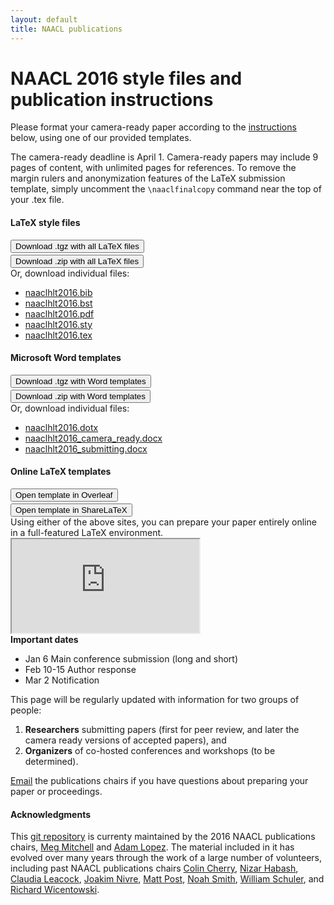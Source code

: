 ```yaml
---
layout: default
title: NAACL publications 
---
```


NAACL 2016 style files and publication instructions
===================================================

Please format your camera-ready paper according to the <a href="assets/files/naaclhlt2016-latex/naaclhlt2016.pdf" download>instructions</a> below, using
one of our provided templates.

<div class="alert alert-info">
  The camera-ready deadline is April 1. Camera-ready papers may include 9 pages
  of content, with unlimited pages for references. To remove the margin rulers and anonymization
  features of the LaTeX submission template, simply uncomment the <code>\naaclfinalcopy</code>
  command near the top of your .tex file.
</div>

<div class="panel panel-default col-lg-12">
  <div class="col-lg-4">
    <h4>LaTeX style files</h4>
    <a href="assets/files/naaclhlt2016-latex.tgz">
      <button type="button" class="btn btn-primary">Download .tgz with all LaTeX files</button>
    </a><br/>
    <div class="col-xs-12" style="height:3px;"></div>
    <a href="assets/files/naaclhlt2016-latex.zip">
      <button type="button" class="btn btn-primary">Download .zip with all LaTeX files</button>
    </a>
    <div>Or, download individual files:</div>
    <ul>
      <li> <a href="assets/files/naaclhlt2016-latex/naaclhlt2016.bib" download>naaclhlt2016.bib</a> </li>
      <li> <a href="assets/files/naaclhlt2016-latex/naaclhlt2016.bst" download>naaclhlt2016.bst</a> </li>
      <li> <a href="assets/files/naaclhlt2016-latex/naaclhlt2016.pdf" download>naaclhlt2016.pdf</a> </li>
      <li> <a href="assets/files/naaclhlt2016-latex/naaclhlt2016.sty" download>naaclhlt2016.sty</a> </li>
      <li> <a href="assets/files/naaclhlt2016-latex/naaclhlt2016.tex" download>naaclhlt2016.tex</a> </li>
    </ul>
  </div>
  
  <div class="col-lg-4">
    <h4>Microsoft Word templates</h4>
    <div>
      <a href="assets/files/naaclhlt2016-word.tgz">
        <button type="button" class="btn btn-warning">Download .tgz with Word templates</button>
      </a>
    </div>
    <div class="col-xs-12" style="height:3px;"></div>
    <div>
      <a href="assets/files/naaclhlt2016-word.zip">
        <button type="button" class="btn btn-warning">Download .zip with Word templates</button>
      </a>
    </div>
    <div>Or, download individual files:</div>
    <ul>
      <li> <a href="assets/files/naaclhlt2016-word/naaclhlt2016.dotx" download>naaclhlt2016.dotx</a> </li>
      <li> <a href="assets/files/naaclhlt2016-word/naaclhlt2016_camera_ready.docx" download>naaclhlt2016_camera_ready.docx</a> </li>
      <li> <a href="assets/files/naaclhlt2016-word/naaclhlt2016_submitting.docx" download>naaclhlt2016_submitting.docx</a> </li>
    </ul>
  </div>
  
  <div class="col-lg-4">
    <h4>Online LaTeX templates</h4>
    <a href="https://www.overleaf.com/latex/templates/template-for-naacl-hlt-2016-paper/pqmwqxwxvcwc#.Vh0brBNVhBc">
      <button type="button" class="btn btn-success">Open template in Overleaf</button>
    </a><br/>
    <div class="col-xs-12" style="height:3px;"></div>
    <a href="https://www.sharelatex.com/templates/561d18fc0a4973e35abe0d75">
      <button type="button" class="btn btn-success">Open template in ShareLaTeX</button>
    </a>
    <div>Using either of the above sites, you
      can prepare your paper entirely online 
      in a full-featured LaTeX environment.
    </div>
  </div>
</div>
  
<div class="panel panel-default col-lg-12">
  <div class="panel-body">
  <div class="embed-responsive embed-responsive-4by3">
    <iframe src="https://docs.google.com/viewer?url=http://naacl.org/naacl-pubs/assets/files/naaclhlt2016-latex/naaclhlt2016.pdf&embedded=true"></iframe>
  </div>
  </div>
</div>

<div class="panel panel-default">
  <div class="panel-heading"><b>Important dates</b></div>
  <ul class="list-group">
    <li class="list-group-item">
      <span class="badge">Jan 6</span>
      Main conference submission (long and short)
    </li>
    <li class="list-group-item">
      <span class="badge">Feb 10-15</span>
      Author response
    </li>
    <li class="list-group-item">
      <span class="badge">Mar 2</span>
      Notification
    </li>
  </ul>
</div>


This page will be regularly updated with information
for two groups of people: 

1. **Researchers** submitting papers (first for peer review, and later the camera ready
versions of accepted papers), and 
2. **Organizers** of co-hosted conferences and workshops (to be determined).

[Email](mailto:naacl-pub-chairs@googlegroups.com) the publications chairs
if you have questions about preparing your paper or proceedings.

#### Acknowledgments

This [git repository](https://github.com/naacl-org/naacl-pubs) 
is currenty maintained by the 2016 NAACL publications chairs, 
[Meg Mitchell](http://www.m-mitchell.com/) and
[Adam Lopez](http://homepages.inf.ed.ac.uk/alopez/). The material
included in it has evolved over many years through the work of a 
large number of volunteers, including past NAACL publications chairs
[Colin Cherry](https://sites.google.com/site/colinacherry/),
[Nizar Habash](http://www.nizarhabash.com/),
[Claudia Leacock](https://www.linkedin.com/in/claudialeacockphd),
[Joakim Nivre](http://stp.lingfil.uu.se/~nivre/),
[Matt Post](http://www.cs.jhu.edu/~post/),
[Noah Smith](http://www.cs.cmu.edu/~nasmith/),
[William Schuler](https://www.ling.ohio-state.edu/~schuler/),
and
[Richard Wicentowski](http://www.cs.swarthmore.edu/~richardw/).


